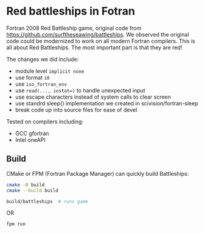 # Red battleships in Fotran

Fortran 2008 Red Battleship game, original code from https://github.com/surftheseawing/battleships.
We observed the original code could be modernized to work on all modern Fortran compilers.
This is all about Red Battleships. The most important part is that they are red!

The changes we did include:

* module level `implicit none`
* use format `i0`
* use `iso_fortran_env`
* use `read(..., iostat=)` to handle unexpected input
* use escape characters instead of system calls to clear screen
* use standrd sleep() implementation we created in scivision/fortran-sleep
* break code up into source files for ease of devel

Tested on compilers including:

* GCC gfortran
* Intel oneAPI

## Build

CMake or FPM (Fortran Package Manager) can quickly build Battleships:

```sh
cmake -B build
cmake --build build

build/battleships  # runs game
```

OR

```sh
fpm run
```
